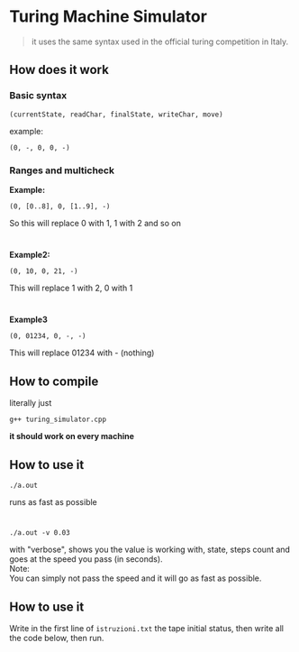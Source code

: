 # Turing Machine Simulator

> it uses the same syntax used in the official turing competition in Italy.

## How does it work

### Basic syntax
```
(currentState, readChar, finalState, writeChar, move)
```

example:
```
(0, -, 0, 0, -)
```

### Ranges and multicheck
**Example:**
```
(0, [0..8], 0, [1..9], -)
```
So this will replace 0 with 1, 1 with 2 and so on
#
**Example2:**
```
(0, 10, 0, 21, -)
```
This will replace 1 with 2, 0 with 1
#
**Example3**
```
(0, 01234, 0, -, -)
```
This will replace 01234 with - (nothing)

## How to compile
literally just 
```
g++ turing_simulator.cpp
```
**it should work on every machine**

## How to use it
```
./a.out
```
runs as fast as possible
#

```
./a.out -v 0.03
```
with "verbose", shows you the value is working with, state, steps count and goes at the speed you pass (in seconds). <br>
Note: <br>
You can simply not pass the speed and it will go as fast as possible.

## How to use it
Write in the first line of `istruzioni.txt` the tape initial status, then write all the code below, then run.